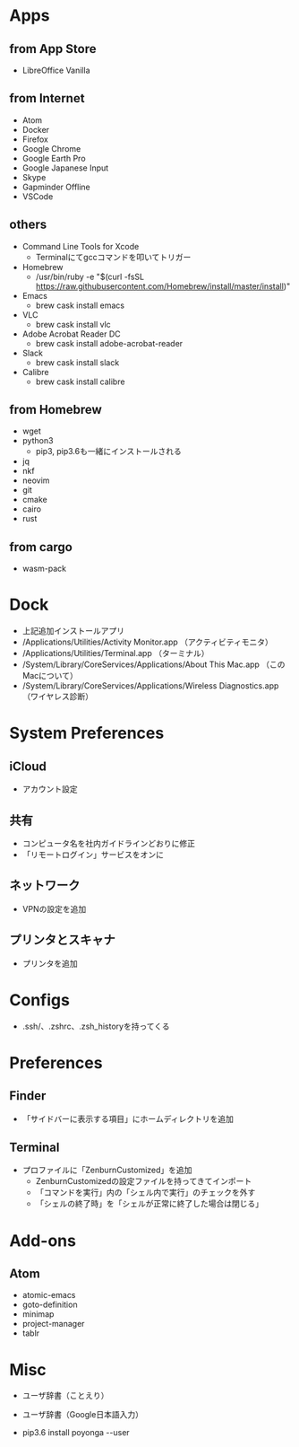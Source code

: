# Apps

## from App Store
* LibreOffice Vanilla

## from Internet
* Atom
* Docker
* Firefox
* Google Chrome
* Google Earth Pro
* Google Japanese Input
* Skype
* Gapminder Offline
* VSCode

## others
* Command Line Tools for Xcode
  * Terminalにてgccコマンドを叩いてトリガー
* Homebrew
  * /usr/bin/ruby -e "$(curl -fsSL https://raw.githubusercontent.com/Homebrew/install/master/install)"
* Emacs
  * brew cask install emacs
* VLC
  * brew cask install vlc
* Adobe Acrobat Reader DC
  * brew cask install adobe-acrobat-reader
* Slack
  * brew cask install slack
* Calibre
  * brew cask install calibre

## from Homebrew
  * wget
  * python3
    * pip3, pip3.6も一緒にインストールされる
  * jq
  * nkf
  * neovim
  * git
  * cmake
  * cairo
  * rust

## from cargo
  * wasm-pack


# Dock
* 上記追加インストールアプリ
* /Applications/Utilities/Activity Monitor.app （アクティビティモニタ）
* /Applications/Utilities/Terminal.app （ターミナル）
* /System/Library/CoreServices/Applications/About This Mac.app （このMacについて）
* /System/Library/CoreServices/Applications/Wireless Diagnostics.app （ワイヤレス診断）


# System Preferences
## iCloud
* アカウント設定

## 共有
* コンピュータ名を社内ガイドラインどおりに修正
* 「リモートログイン」サービスをオンに

## ネットワーク
* VPNの設定を追加

## プリンタとスキャナ
* プリンタを追加


# Configs
* .ssh/、.zshrc、.zsh_historyを持ってくる


# Preferences
## Finder
* 「サイドバーに表示する項目」にホームディレクトリを追加

## Terminal
* プロファイルに「ZenburnCustomized」を追加
  * ZenburnCustomizedの設定ファイルを持ってきてインポート
  * 「コマンドを実行」内の「シェル内で実行」のチェックを外す
  * 「シェルの終了時」を「シェルが正常に終了した場合は閉じる」


# Add-ons
## Atom
* atomic-emacs
* goto-definition
* minimap
* project-manager
* tablr


# Misc
* ユーザ辞書（ことえり）
* ユーザ辞書（Google日本語入力）

* pip3.6 install poyonga --user
